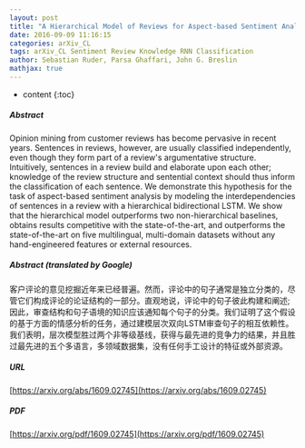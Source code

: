 ```yaml
---
layout: post
title: "A Hierarchical Model of Reviews for Aspect-based Sentiment Analysis"
date: 2016-09-09 11:16:15
categories: arXiv_CL
tags: arXiv_CL Sentiment Review Knowledge RNN Classification
author: Sebastian Ruder, Parsa Ghaffari, John G. Breslin
mathjax: true
---
```


* content
{:toc}

##### Abstract
Opinion mining from customer reviews has become pervasive in recent years. Sentences in reviews, however, are usually classified independently, even though they form part of a review's argumentative structure. Intuitively, sentences in a review build and elaborate upon each other; knowledge of the review structure and sentential context should thus inform the classification of each sentence. We demonstrate this hypothesis for the task of aspect-based sentiment analysis by modeling the interdependencies of sentences in a review with a hierarchical bidirectional LSTM. We show that the hierarchical model outperforms two non-hierarchical baselines, obtains results competitive with the state-of-the-art, and outperforms the state-of-the-art on five multilingual, multi-domain datasets without any hand-engineered features or external resources.

##### Abstract (translated by Google)
客户评论的意见挖掘近年来已经普遍。然而，评论中的句子通常是独立分类的，尽管它们构成评论的论证结构的一部分。直观地说，评论中的句子彼此构建和阐述;因此，审查结构和句子语境的知识应该通知每个句子的分类。我们证明了这个假设的基于方面的情感分析的任务，通过建模层次双向LSTM审查句子的相互依赖性。我们表明，层次模型胜过两个非等级基线，获得与最先进的竞争力的结果，并且胜过最先进的五个多语言，多领域数据集，没有任何手工设计的特征或外部资源。

##### URL
[https://arxiv.org/abs/1609.02745](https://arxiv.org/abs/1609.02745)

##### PDF
[https://arxiv.org/pdf/1609.02745](https://arxiv.org/pdf/1609.02745)

